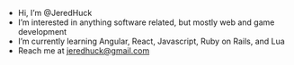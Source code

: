 -  Hi, I’m @JeredHuck
-  I’m interested in anything software related, but mostly web and game development
-  I’m currently learning Angular, React, Javascript, Ruby on Rails, and Lua
-  Reach me at jeredhuck@gmail.com
